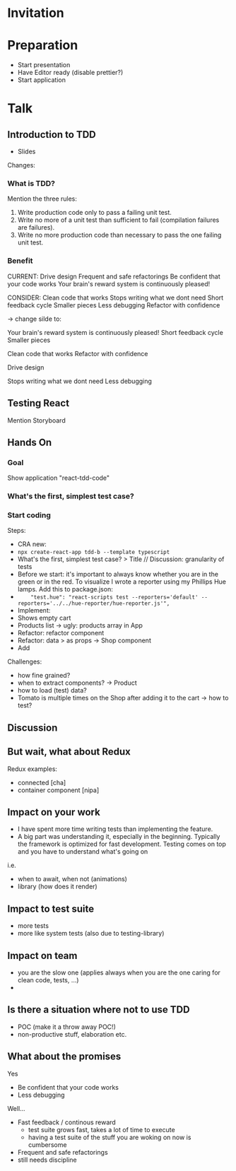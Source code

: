 # Invitation

# Preparation

- Start presentation
- Have Editor ready (disable prettier?)
- Start application

# Talk

## Introduction to TDD

- Slides

Changes:

### What is TDD?

Mention the three rules:

1. Write production code only to pass a failing unit test.
1. Write no more of a unit test than sufficient to fail (compilation failures are failures).
1. Write no more production code than necessary to pass the one failing unit test.

### Benefit

CURRENT:
Drive design
Frequent and safe refactorings
Be confident that your code works
Your brain's reward system is continuously pleased!

CONSIDER:
Clean code that works
Stops writing what we dont need
Short feedback cycle
Smaller pieces
Less debugging
Refactor with confidence

-> change silde to:

Your brain's reward system is continuously pleased!
  Short feedback cycle
  Smaller pieces

Clean code that works
  Refactor with confidence

Drive design

Stops writing what we dont need
Less debugging


## Testing React

Mention Storyboard

## Hands On

### Goal

Show application "react-tdd-code"

### What's the first, simplest test case?

### Start coding

Steps:
- CRA new: 
- `npx create-react-app tdd-b --template typescript`
- What's the first, simplest test case? > Title  // Discussion: granularity of tests
- Before we start: it's important to always know whether you are in the green or in the red. To visualize I wrote a reporter using my Phillips Hue lamps. Add this to package.json:
- `    "test.hue": "react-scripts test --reporters='default' --reporters='../../hue-reporter/hue-reporter.js'",`
- Implement:
- Shows empty cart
- Products list -> ugly: products array in App
-   Refactor: refactor component
-   Refactor: data > as props -> Shop component
- Add

Challenges:
- how fine grained?
- when to extract components? -> Product
- how to load (test) data?
- Tomato is multiple times on the Shop after adding it to the cart -> how to test?

## Discussion

## But wait, what about Redux

Redux examples:
- connected [cha]
- container component [nipa]

## Impact on your work

- I have spent more time writing tests than implementing the feature.
- A big part was understanding it, especially in the beginning. Typically the framework is optimized for fast development. Testing comes on top and you have to understand what's going on

i.e.
- when to await, when not (animations)
- library (how does it render)

## Impact to test suite

- more tests
- more like system tests (also due to testing-library)

## Impact on team

- you are the slow one (applies always when you are the one caring for clean code, tests, ...)
- 

## Is there a situation where not to use TDD

- POC (make it a throw away POC!)
- non-productive stuff, elaboration etc.

## What about the promises

Yes
- Be confident that your code works
- Less debugging

Well...
- Fast feedback / continous reward
  - test suite grows fast, takes a lot of time to execute
  - having a test suite of the stuff you are woking on now is cumbersome
- Frequent and safe refactorings
 - still needs discipline